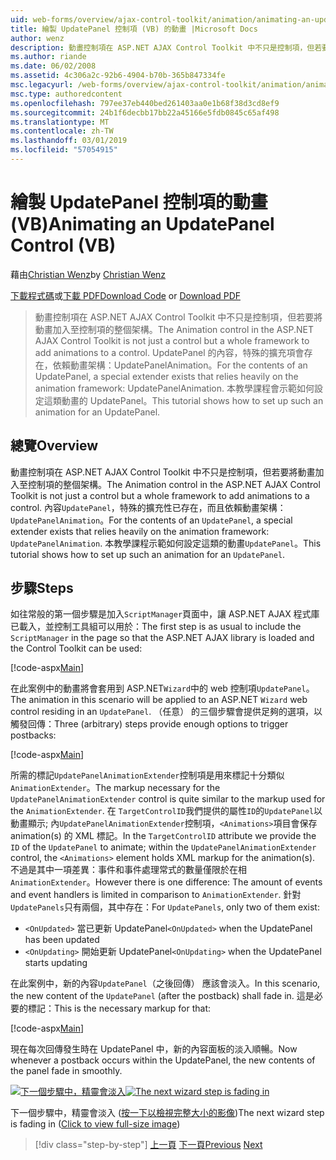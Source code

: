 ```yaml
---
uid: web-forms/overview/ajax-control-toolkit/animation/animating-an-updatepanel-control-vb
title: 繪製 UpdatePanel 控制項 (VB) 的動畫 |Microsoft Docs
author: wenz
description: 動畫控制項在 ASP.NET AJAX Control Toolkit 中不只是控制項，但若要將動畫加入至控制項的整個架構。 內容...
ms.author: riande
ms.date: 06/02/2008
ms.assetid: 4c306a2c-92b6-4904-b70b-365b847334fe
msc.legacyurl: /web-forms/overview/ajax-control-toolkit/animation/animating-an-updatepanel-control-vb
msc.type: authoredcontent
ms.openlocfilehash: 797ee37eb440bed261403aa0e1b68f38d3cd8ef9
ms.sourcegitcommit: 24b1f6decbb17bb22a45166e5fdb0845c65af498
ms.translationtype: MT
ms.contentlocale: zh-TW
ms.lasthandoff: 03/01/2019
ms.locfileid: "57054915"
---
```

<a name="animating-an-updatepanel-control-vb"></a><span data-ttu-id="58bd4-104">繪製 UpdatePanel 控制項的動畫 (VB)</span><span class="sxs-lookup"><span data-stu-id="58bd4-104">Animating an UpdatePanel Control (VB)</span></span>
====================
<span data-ttu-id="58bd4-105">藉由[Christian Wenz](https://github.com/wenz)</span><span class="sxs-lookup"><span data-stu-id="58bd4-105">by [Christian Wenz](https://github.com/wenz)</span></span>

<span data-ttu-id="58bd4-106">[下載程式碼](http://download.microsoft.com/download/9/3/f/93f8daea-bebd-4821-833b-95205389c7d0/UpdatePanelAnimation1.vb.zip)或[下載 PDF](http://download.microsoft.com/download/b/6/a/b6ae89ee-df69-4c87-9bfb-ad1eb2b23373/updatepanelanimation1VB.pdf)</span><span class="sxs-lookup"><span data-stu-id="58bd4-106">[Download Code](http://download.microsoft.com/download/9/3/f/93f8daea-bebd-4821-833b-95205389c7d0/UpdatePanelAnimation1.vb.zip) or [Download PDF](http://download.microsoft.com/download/b/6/a/b6ae89ee-df69-4c87-9bfb-ad1eb2b23373/updatepanelanimation1VB.pdf)</span></span>

> <span data-ttu-id="58bd4-107">動畫控制項在 ASP.NET AJAX Control Toolkit 中不只是控制項，但若要將動畫加入至控制項的整個架構。</span><span class="sxs-lookup"><span data-stu-id="58bd4-107">The Animation control in the ASP.NET AJAX Control Toolkit is not just a control but a whole framework to add animations to a control.</span></span> <span data-ttu-id="58bd4-108">UpdatePanel 的內容，特殊的擴充項會存在，依賴動畫架構：UpdatePanelAnimation。</span><span class="sxs-lookup"><span data-stu-id="58bd4-108">For the contents of an UpdatePanel, a special extender exists that relies heavily on the animation framework: UpdatePanelAnimation.</span></span> <span data-ttu-id="58bd4-109">本教學課程會示範如何設定這類動畫的 UpdatePanel。</span><span class="sxs-lookup"><span data-stu-id="58bd4-109">This tutorial shows how to set up such an animation for an UpdatePanel.</span></span>


## <a name="overview"></a><span data-ttu-id="58bd4-110">總覽</span><span class="sxs-lookup"><span data-stu-id="58bd4-110">Overview</span></span>

<span data-ttu-id="58bd4-111">動畫控制項在 ASP.NET AJAX Control Toolkit 中不只是控制項，但若要將動畫加入至控制項的整個架構。</span><span class="sxs-lookup"><span data-stu-id="58bd4-111">The Animation control in the ASP.NET AJAX Control Toolkit is not just a control but a whole framework to add animations to a control.</span></span> <span data-ttu-id="58bd4-112">內容`UpdatePanel`，特殊的擴充性已存在，而且依賴動畫架構： `UpdatePanelAnimation`。</span><span class="sxs-lookup"><span data-stu-id="58bd4-112">For the contents of an `UpdatePanel`, a special extender exists that relies heavily on the animation framework: `UpdatePanelAnimation`.</span></span> <span data-ttu-id="58bd4-113">本教學課程示範如何設定這類的動畫`UpdatePanel`。</span><span class="sxs-lookup"><span data-stu-id="58bd4-113">This tutorial shows how to set up such an animation for an `UpdatePanel`.</span></span>

## <a name="steps"></a><span data-ttu-id="58bd4-114">步驟</span><span class="sxs-lookup"><span data-stu-id="58bd4-114">Steps</span></span>

<span data-ttu-id="58bd4-115">如往常般的第一個步驟是加入`ScriptManager`頁面中，讓 ASP.NET AJAX 程式庫已載入，並控制工具組可以用於：</span><span class="sxs-lookup"><span data-stu-id="58bd4-115">The first step is as usual to include the `ScriptManager` in the page so that the ASP.NET AJAX library is loaded and the Control Toolkit can be used:</span></span>

[!code-aspx[Main](animating-an-updatepanel-control-vb/samples/sample1.aspx)]

<span data-ttu-id="58bd4-116">在此案例中的動畫將會套用到 ASP.NET`Wizard`中的 web 控制項`UpdatePanel`。</span><span class="sxs-lookup"><span data-stu-id="58bd4-116">The animation in this scenario will be applied to an ASP.NET `Wizard` web control residing in an `UpdatePanel`.</span></span> <span data-ttu-id="58bd4-117">（任意） 的三個步驟會提供足夠的選項，以觸發回傳：</span><span class="sxs-lookup"><span data-stu-id="58bd4-117">Three (arbitrary) steps provide enough options to trigger postbacks:</span></span>

[!code-aspx[Main](animating-an-updatepanel-control-vb/samples/sample2.aspx)]

<span data-ttu-id="58bd4-118">所需的標記`UpdatePanelAnimationExtender`控制項是用來標記十分類似`AnimationExtender`。</span><span class="sxs-lookup"><span data-stu-id="58bd4-118">The markup necessary for the `UpdatePanelAnimationExtender` control is quite similar to the markup used for the `AnimationExtender`.</span></span> <span data-ttu-id="58bd4-119">在 `TargetControlID`我們提供的屬性`ID`的`UpdatePanel`以動畫顯示; 內`UpdatePanelAnimationExtender`控制項，`<Animations>`項目會保存 animation(s) 的 XML 標記。</span><span class="sxs-lookup"><span data-stu-id="58bd4-119">In the `TargetControlID` attribute we provide the `ID` of the `UpdatePanel` to animate; within the `UpdatePanelAnimationExtender` control, the `<Animations>` element holds XML markup for the animation(s).</span></span> <span data-ttu-id="58bd4-120">不過是其中一項差異：事件和事件處理常式的數量僅限於在相`AnimationExtender`。</span><span class="sxs-lookup"><span data-stu-id="58bd4-120">However there is one difference: The amount of events and event handlers is limited in comparison to `AnimationExtender`.</span></span> <span data-ttu-id="58bd4-121">針對`UpdatePanels`只有兩個，其中存在：</span><span class="sxs-lookup"><span data-stu-id="58bd4-121">For `UpdatePanels`, only two of them exist:</span></span>

- <span data-ttu-id="58bd4-122">`<OnUpdated>` 當已更新 UpdatePanel</span><span class="sxs-lookup"><span data-stu-id="58bd4-122">`<OnUpdated>` when the UpdatePanel has been updated</span></span>
- <span data-ttu-id="58bd4-123">`<OnUpdating>` 開始更新 UpdatePanel</span><span class="sxs-lookup"><span data-stu-id="58bd4-123">`<OnUpdating>` when the UpdatePanel starts updating</span></span>

<span data-ttu-id="58bd4-124">在此案例中，新的內容`UpdatePanel`（之後回傳） 應該會淡入。</span><span class="sxs-lookup"><span data-stu-id="58bd4-124">In this scenario, the new content of the `UpdatePanel` (after the postback) shall fade in.</span></span> <span data-ttu-id="58bd4-125">這是必要的標記：</span><span class="sxs-lookup"><span data-stu-id="58bd4-125">This is the necessary markup for that:</span></span>

[!code-aspx[Main](animating-an-updatepanel-control-vb/samples/sample3.aspx)]

<span data-ttu-id="58bd4-126">現在每次回傳發生時在 UpdatePanel 中，新的內容面板的淡入順暢。</span><span class="sxs-lookup"><span data-stu-id="58bd4-126">Now whenever a postback occurs within the UpdatePanel, the new contents of the panel fade in smoothly.</span></span>


<span data-ttu-id="58bd4-127">[![下一個步驟中，精靈會淡入](animating-an-updatepanel-control-vb/_static/image2.png)](animating-an-updatepanel-control-vb/_static/image1.png)</span><span class="sxs-lookup"><span data-stu-id="58bd4-127">[![The next wizard step is fading in](animating-an-updatepanel-control-vb/_static/image2.png)](animating-an-updatepanel-control-vb/_static/image1.png)</span></span>

<span data-ttu-id="58bd4-128">下一個步驟中，精靈會淡入 ([按一下以檢視完整大小的影像](animating-an-updatepanel-control-vb/_static/image3.png))</span><span class="sxs-lookup"><span data-stu-id="58bd4-128">The next wizard step is fading in ([Click to view full-size image](animating-an-updatepanel-control-vb/_static/image3.png))</span></span>

> [!div class="step-by-step"]
> <span data-ttu-id="58bd4-129">[上一頁](changing-an-animation-using-client-side-code-vb.md)
> [下一頁](dynamically-controlling-updatepanel-animations-vb.md)</span><span class="sxs-lookup"><span data-stu-id="58bd4-129">[Previous](changing-an-animation-using-client-side-code-vb.md)
[Next](dynamically-controlling-updatepanel-animations-vb.md)</span></span>
